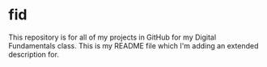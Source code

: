 # fid
This repository is for all of my projects in GitHub for my Digital Fundamentals class. This is my README file which I'm adding an extended description for.
